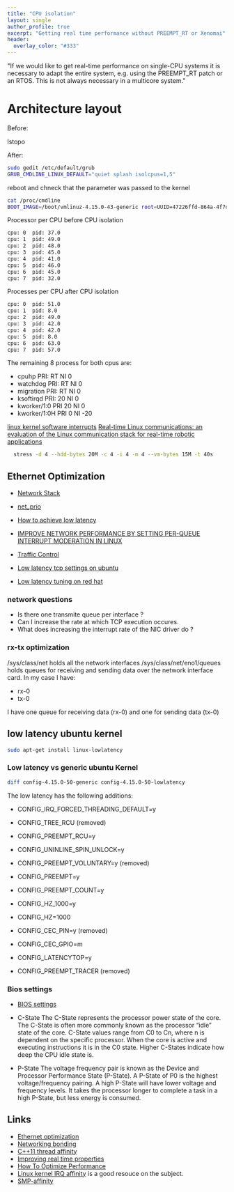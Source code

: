 ```yaml
---
title: "CPU isolation"
layout: single
author_profile: true
excerpt: "Getting real time performance without PREEMPT_RT or Xenomai"
header:
  overlay_color: "#333"
---
```


"If we would like to get real-time performance on single-CPU systems it is necessary to adapt the entire system, e.g. using the PREEMPT_RT patch or an RTOS. This is not always necessary in a multicore system."

# Architecture layout

Before:

lstopo

After:

```bash
sudo gedit /etc/default/grub
GRUB_CMDLINE_LINUX_DEFAULT="quiet splash isolcpus=1,5"
```

reboot and chneck that the parameter was passed to the kernel

```bash
cat /proc/cmdline
BOOT_IMAGE=/boot/vmlinuz-4.15.0-43-generic root=UUID=47226ffd-864a-4f7d-9f15-779cdee4bdf3 ro quiet splash isolcpus=1,5 vt.handoff=1
```

Processor per CPU before CPU isolation

```bash
cpu: 0  pid: 37.0
cpu: 1  pid: 49.0
cpu: 2  pid: 48.0
cpu: 3  pid: 45.0
cpu: 4  pid: 41.0
cpu: 5  pid: 46.0
cpu: 6  pid: 45.0
cpu: 7  pid: 32.0
```

Processes per CPU after CPU isolation

```bash
cpu: 0  pid: 51.0
cpu: 1  pid: 8.0
cpu: 2  pid: 49.0
cpu: 3  pid: 42.0
cpu: 4  pid: 42.0
cpu: 5  pid: 8.0
cpu: 6  pid: 63.0
cpu: 7  pid: 57.0
```

The remaining 8 process for both cpus are:

* cpuhp PRI: RT NI 0
* watchdog PRI: RT NI 0
* migration PRI: RT NI 0
* ksoftirqd PRI: 20 NI 0
* kworker/1:0 PRI 20 NI 0
* kworker/1:0H PRI 0 NI -20

[linux kernel software interrupts](https://lwn.net/Articles/520076/)
[Real-time Linux communications: an evaluation of the Linux
communication stack for real-time robotic applications](https://arxiv.org/pdf/1808.10821.pdf)


```bash
  stress -d 4 --hdd-bytes 20M -c 4 -i 4 -m 4 --vm-bytes 15M -t 40s
```

## Ethernet Optimization

* [Network Stack](https://www.cubrid.org/blog/understanding-tcp-ip-network-stack)

* [net_prio](https://access.redhat.com/documentation/en-us/red_hat_enterprise_linux/6/html/resource_management_guide/net_prio)

* [How to achieve low latency](https://blog.cloudflare.com/how-to-achieve-low-latency/)

* [IMPROVE NETWORK PERFORMANCE BY SETTING PER-QUEUE INTERRUPT MODERATION IN LINUX](https://01.org/linux-interrupt-moderation)

* [Traffic Control](https://wiki.debian.org/TrafficControl)

* [Low latency tcp settings on ubuntu](https://serverfault.com/questions/623780/low-latency-tcp-settings-on-ubuntu)

* [Low latency tuning on red hat](https://access.redhat.com/sites/default/files/attachments/201501-perf-brief-low-latency-tuning-rhel7-v1.pdf)

### network questions

* Is there one transmite queue per interface ?
* Can I increase the rate at which TCP execution occures.
* What does increasing the interrupt rate of the NIC driver do ?

### rx-tx optimization


/sys/class/net holds all the network interfaces
/sys/class/net/eno1/queues holds queues for receiving and sending data over the network interface
card. In my case I have:

* rx-0  
* tx-0

I have one queue for receiving data (rx-0) and one for sending data (tx-0)



## low latency ubuntu kernel

```bash
sudo apt-get install linux-lowlatency
```


### Low latency vs generic ubuntu Kernel

```bash
diff config-4.15.0-50-generic config-4.15.0-50-lowlatency
```

The low latency has the following additions:


* CONFIG_IRQ_FORCED_THREADING_DEFAULT=y
* CONFIG_TREE_RCU (removed)
* CONFIG_PREEMPT_RCU=y
* CONFIG_UNINLINE_SPIN_UNLOCK=y

* CONFIG_PREEMPT_VOLUNTARY=y (removed)
* CONFIG_PREEMPT=y
* CONFIG_PREEMPT_COUNT=y

* CONFIG_HZ_1000=y
* CONFIG_HZ=1000

* CONFIG_CEC_PIN=y (removed)
* CONFIG_CEC_GPIO=m

* CONFIG_LATENCYTOP=y
* CONFIG_PREEMPT_TRACER (removed)


### Bios settings

* [BIOS settings](https://homerl.github.io/2018/05/27/bios/)

* C-State
The C-State represents the processor power
state of the core. The C-State is often more commonly known as the
processor “idle” state of the core. C-State values range from C0 to Cn, where
n is dependent on the specific processor. When the core is active and
executing instructions it is in the C0 state. Higher C-States indicate how deep
the CPU idle state is.

* P-State
The voltage frequency pair is known as the Device and Processor
Performance State (P-State). A P-State of P0 is the highest voltage/frequency
pairing. A high P-State will have lower voltage and frequency levels. It takes
the processor longer to complete a task in a high P-State, but less energy is
consumed.


## Links

* [Ethernet optimization](https://greenhost.net/blog/2013/04/10/multi-queue-network-interfaces-with-smp-on-linux/)
* [Networking bonding](https://wiki.linuxfoundation.org/networking/bonding)
* [C++11 thread affinity](https://eli.thegreenplace.net/2016/c11-threads-affinity-and-hyperthreading/)
* [Improving real time properties](http://linuxrealtime.org/index.php/Improving_the_Real-Time_Properties#Benchmarks_for_CPU_Isolation)
* [How To Optimize Performance](https://wiki.fd.io/view/VPP/How_To_Optimize_Performance_(System_Tuning))
* [Linux kernel IRQ affinity](https://www.kernel.org/doc/Documentation/IRQ-affinity.txt) is a good resouce on the subject.
* [SMP-affinity](https://cs.uwaterloo.ca/~brecht/servers/apic/SMP-affinity.txt)
